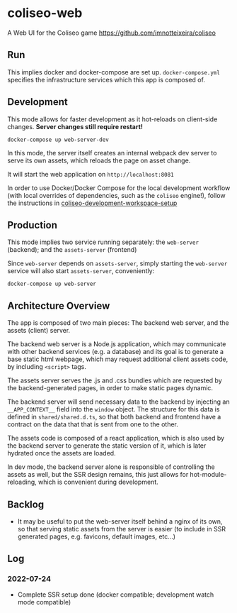 # coliseo-web

A Web UI for the Coliseo game https://github.com/imnotteixeira/coliseo

## Run

This implies docker and docker-compose are set up. `docker-compose.yml` specifies the infrastructure services which this app is composed of.

## Development

This mode allows for faster development as it hot-reloads on client-side changes. **Server changes still require restart!**

```
docker-compose up web-server-dev
```

In this mode, the server itself creates an internal webpack dev server to serve its own assets, which reloads the page on asset change.

It will start the web application on `http://localhost:8081`

In order to use Docker/Docker Compose for the local development workflow (with local overrides of dependencies, such as the `coliseo` engine!), follow the instructions in [coliseo-development-workspace-setup](https://github.com/imnotteixeira/coliseo-development-workspace-setup)

## Production

This mode implies two service running separately: the `web-server` (backend); and the `assets-server` (frontend)

Since `web-server` depends on `assets-server`, simply starting the `web-server` service will also start `assets-server`, conveniently:

```
docker-compose up web-server
```

## Architecture Overview

The app is composed of two main pieces: The backend web server, and the assets (client) server.

The backend web server is a Node.js application, which may communicate with other backend services (e.g. a database) and its goal is to generate a base static html webpage, which may request additional client assets code, by including `<script>` tags.

The assets server serves the .js and .css bundles which are requested by the backend-generated pages, in order to make static pages dynamic.

The backend server will send necessary data to the backend by injecting an `__APP_CONTEXT__` field into the `window` object. The structure for this data is defined in `shared/shared.d.ts`, so that both backend and frontend have a contract on the data that that is sent from one to the other.

The assets code is composed of a react application, which is also used by the backend server to generate the static version of it, which is later hydrated once the assets are loaded.

In dev mode, the backend server alone is responsible of controlling the assets as well, but the SSR design remains, this just allows for hot-module-reloading, which is convenient during development.


## Backlog

* It may be useful to put the web-server itself behind a nginx of its own, so that serving static assets from the server is easier (to include in SSR generated pages, e.g. favicons, default images, etc...)

## Log

### 2022-07-24

* Complete SSR setup done (docker compatible; development watch mode compatible)